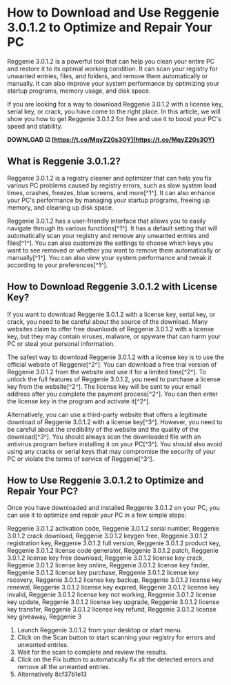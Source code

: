# How to Download and Use Reggenie 3.0.1.2 to Optimize and Repair Your PC
 
Reggenie 3.0.1.2 is a powerful tool that can help you clean your entire PC and restore it to its optimal working condition. It can scan your registry for unwanted entries, files, and folders, and remove them automatically or manually. It can also improve your system performance by optimizing your startup programs, memory usage, and disk space.
 
If you are looking for a way to download Reggenie 3.0.1.2 with a license key, serial key, or crack, you have come to the right place. In this article, we will show you how to get Reggenie 3.0.1.2 for free and use it to boost your PC's speed and stability.
 
**DOWNLOAD ☑ [https://t.co/MqyZ20s3OY](https://t.co/MqyZ20s3OY)**


 
## What is Reggenie 3.0.1.2?
 
Reggenie 3.0.1.2 is a registry cleaner and optimizer that can help you fix various PC problems caused by registry errors, such as slow system load times, crashes, freezes, blue screens, and more[^1^]. It can also enhance your PC's performance by managing your startup programs, freeing up memory, and cleaning up disk space.
 
Reggenie 3.0.1.2 has a user-friendly interface that allows you to easily navigate through its various functions[^1^]. It has a default setting that will automatically scan your registry and remove any unwanted entries and files[^1^]. You can also customize the settings to choose which keys you want to see removed or whether you want to remove them automatically or manually[^1^]. You can also view your system performance and tweak it according to your preferences[^1^].
 
## How to Download Reggenie 3.0.1.2 with License Key?
 
If you want to download Reggenie 3.0.1.2 with a license key, serial key, or crack, you need to be careful about the source of the download. Many websites claim to offer free downloads of Reggenie 3.0.1.2 with a license key, but they may contain viruses, malware, or spyware that can harm your PC or steal your personal information.
 
The safest way to download Reggenie 3.0.1.2 with a license key is to use the official website of Reggenie[^2^]. You can download a free trial version of Reggenie 3.0.1.2 from the website and use it for a limited time[^2^]. To unlock the full features of Reggenie 3.0.1.2, you need to purchase a license key from the website[^2^]. The license key will be sent to your email address after you complete the payment process[^2^]. You can then enter the license key in the program and activate it[^2^].
 
Alternatively, you can use a third-party website that offers a legitimate download of Reggenie 3.0.1.2 with a license key[^3^]. However, you need to be careful about the credibility of the website and the quality of the download[^3^]. You should always scan the downloaded file with an antivirus program before installing it on your PC[^3^]. You should also avoid using any cracks or serial keys that may compromise the security of your PC or violate the terms of service of Reggenie[^3^].
 
## How to Use Reggenie 3.0.1.2 to Optimize and Repair Your PC?
 
Once you have downloaded and installed Reggenie 3.0.1.2 on your PC, you can use it to optimize and repair your PC in a few simple steps:
 
Reggenie 3.0.1.2 activation code,  Reggenie 3.0.1.2 serial number,  Reggenie 3.0.1.2 crack download,  Reggenie 3.0.1.2 keygen free,  Reggenie 3.0.1.2 registration key,  Reggenie 3.0.1.2 full version,  Reggenie 3.0.1.2 product key,  Reggenie 3.0.1.2 license code generator,  Reggenie 3.0.1.2 patch,  Reggenie 3.0.1.2 license key free download,  Reggenie 3.0.1.2 license key crack,  Reggenie 3.0.1.2 license key online,  Reggenie 3.0.1.2 license key finder,  Reggenie 3.0.1.2 license key purchase,  Reggenie 3.0.1.2 license key recovery,  Reggenie 3.0.1.2 license key backup,  Reggenie 3.0.1.2 license key renewal,  Reggenie 3.0.1.2 license key expired,  Reggenie 3.0.1.2 license key invalid,  Reggenie 3.0.1.2 license key not working,  Reggenie 3.0.1.2 license key update,  Reggenie 3.0.1.2 license key upgrade,  Reggenie 3.0.1.2 license key transfer,  Reggenie 3.0.1.2 license key refund,  Reggenie 3.0.1.2 license key giveaway,  Reggenie 3
 
1. Launch Reggenie 3.0.1.2 from your desktop or start menu.
2. Click on the Scan button to start scanning your registry for errors and unwanted entries.
3. Wait for the scan to complete and review the results.
4. Click on the Fix button to automatically fix all the detected errors and remove all the unwanted entries.
5. Alternatively 8cf37b1e13


